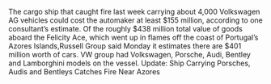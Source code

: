 The cargo ship that caught fire last week carrying about 4,000 Volkswagen AG vehicles could cost the automaker at least $155 million, according to one consultant’s estimate.
Of the roughly $438 million total value of goods aboard the Felicity Ace, which went up in flames off the coast of Portugal’s Azores Islands,Russell Group said Monday it estimates there are $401 million worth of cars. VW group had Volkswagen, Porsche, Audi, Bentley and Lamborghini models on the vessel.
Update: Ship Carrying Porsches, Audis and Bentleys Catches Fire Near Azores